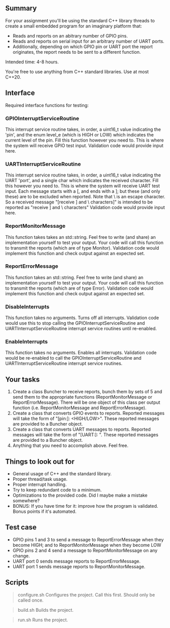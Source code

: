 
## Summary
For your assignment you'll be using the standard C++ library threads to create a small embedded program for an imaginary platform that:
- Reads and reports on an abitrary number of GPIO pins.
- Reads and reports on serial input for an arbitrary number of UART ports.
- Additionally, depending on which GPIO pin or UART port the report originates, the report needs to be sent to a different function.

Intended time: 4-8 hours.

You're free to use anything from C++ standard libraries. Use at most C++20.

## Interface
Required interface functions for testing:

### GPIOInterruptServiceRoutine
This interrupt service routine takes, in order, a uint16_t value indicating the 'pin', and the enum level_e (which is HIGH or LOW) which indicates the current level of the pin.
Fill this function however you need to.
This is where the system will receive GPIO test input.
Validation code would provide input here.

### UARTInterruptServiceRoutine
This interrupt service routine takes, in order, a uint16_t value indicating the UART 'port', and a single char which indicates the received character.
Fill this however you need to.
This is where the system will receive UART test input.
Each message starts with a [, and ends with a ]; but these (and only these) are to be excluded when reported.
Note that \ is an escape character. So a received message "[receive \] and \\ characters]" is intended to be reported as "receive ] and \ characters"
Validation code would provide input here.

### ReportMonitorMessage
This function takes takes an std::string.
Feel free to write (and share) an implementation yourself to test your output.
Your code will call this function to transmit the reports (which are of type Monitor).
Validation code would implement this function and check output against an expected set.

### ReportErrorMessage
This function takes an std::string.
Feel free to write (and share) an implementation yourself to test your output.
Your code will call this function to transmit the reports (which are of type Error).
Validation code would implement this function and check output against an expected set.

### DisableInterrupts
This function takes no arguments.
Turns off all interrupts.
Validation code would use this to stop calling the GPIOInterruptServiceRoutine and UARTInterruptServiceRoutine interrupt service routines until re-enabled.

### EnableInterrupts
This function takes no arguments.
Enables all interrupts.
Validation code would be re-enabled to call the GPIOInterruptServiceRoutine and UARTInterruptServiceRoutine interrupt service routines.

## Your tasks
1. Create a class Buncher to receive reports, bunch them by sets of 5 and send them to the appropriate functions (ReportMonitorMessage or ReportErrorMessage). There will be one object of this class per output function (i.e. ReportMonitorMessage and ReportErrorMessage).
2. Create a class that converts GPIO events to reports. Reported messages will take the form of "[pin:<PIN NUMBER>]: <HIGH/LOW>". These reported messages are provided to a Buncher object.
3. Create a class that converts UART messages to reports. Reported messages will take the form of "[UART:<PORT NUMBER>]: <MESSAGE>". These reported messages are provided to a Buncher object.
4. Anything that you need to accomplish above. Feel free.

## Things to look out for
- General usage of C++ and the standard library.
- Proper thread/task usage.
- Proper interrupt handling.
- Try to keep redundant code to a minimum.
- Optimizations to the provided code. Did I maybe make a mistake somewhere?
- BONUS: If you have time for it: improve how the program is validated. Bonus points if it's automated.

## Test case
- GPIO pins 1 and 3 to send a message to ReportErrorMessage when they become HIGH; and to ReportMonitorMessage when they become LOW
- GPIO pins 2 and 4 send a message to ReportMonitorMessage on any change.
- UART port 0 sends message reports to ReportErrorMessage.
- UART port 1 sends message reports to ReportMonitorMessage.

## Scripts
> configure.sh
Configures the project. Call this first. Should only be called once.

> build.sh
Builds the project.

> run.sh
Runs the project.

